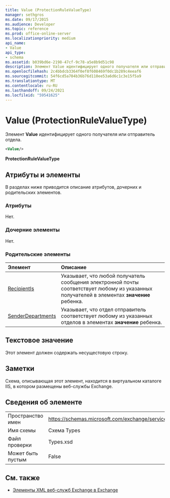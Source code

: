 ```yaml
---
title: Value (ProtectionRuleValueType)
manager: sethgros
ms.date: 09/17/2015
ms.audience: Developer
ms.topic: reference
ms.prod: office-online-server
ms.localizationpriority: medium
api_name:
- Value
api_type:
- schema
ms.assetid: b039bd6e-2198-47cf-9c78-a5e8b9d51c98
description: Элемент Value идентифицирует одного получателя или отправитель отдела.
ms.openlocfilehash: 2c4bbdcb3364f0ef8f608469f0dc1b289c4eeaf6
ms.sourcegitcommit: 54f6cd5a704b36b76d110ee53a6d6c1c3e15f5a9
ms.translationtype: MT
ms.contentlocale: ru-RU
ms.lasthandoff: 09/24/2021
ms.locfileid: "59541625"
---
```

# <a name="value-protectionrulevaluetype"></a>Value (ProtectionRuleValueType)

Элемент **Value** идентифицирует одного получателя или отправитель отдела. 
  
```XML
<Value/>
```

**ProtectionRuleValueType**

## <a name="attributes-and-elements"></a>Атрибуты и элементы

В разделах ниже приводится описание атрибутов, дочерних и родительских элементов.
  
### <a name="attributes"></a>Атрибуты

Нет.
  
### <a name="child-elements"></a>Дочерние элементы

Нет.
  
### <a name="parent-elements"></a>Родительские элементы

|**Элемент**|**Описание**|
|:-----|:-----|
|[RecipientIs](recipientis.md) <br/> |Указывает, что любой получатель сообщения электронной почты соответствует любому из указанных получателей в элементах **значение** ребенка.  <br/> |
|[SenderDepartments](senderdepartments.md) <br/> |Указывает, что отдел отправитель соответствует любому из указанных отделов в элементах **значение** ребенка.  <br/> |
   
## <a name="text-value"></a>Текстовое значение

Этот элемент должен содержать несущестовую строку.
  
## <a name="remarks"></a>Заметки

Схема, описывающая этот элемент, находится в виртуальном каталоге IIS, в котором размещены веб-службы Exchange.
  
## <a name="element-information"></a>Сведения об элементе

|||
|:-----|:-----|
|Пространство имен  <br/> |https://schemas.microsoft.com/exchange/services/2006/types  <br/> |
|Имя схемы  <br/> |Схема Types  <br/> |
|Файл проверки  <br/> |Types.xsd  <br/> |
|Может быть пустым  <br/> |False  <br/> |
   
## <a name="see-also"></a>См. также

- [Элементы XML веб-служб Exchange в Exchange](ews-xml-elements-in-exchange.md)

